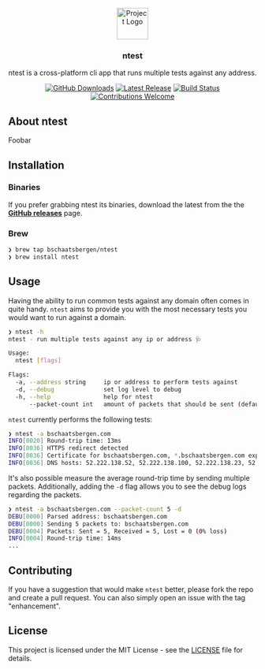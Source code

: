 <p align="center"><img src="https://twemoji.maxcdn.com/2/svg/1fa7a.svg" height="64" alt="Project Logo"></p>
<h3 align="center">ntest</h3>
<p align="center">ntest is a cross-platform cli app that runs multiple tests against any address.</p>
<p align="center">
    <a href="https://github.com/bschaatsbergen/ntest/releases"><img src="https://img.shields.io/github/downloads/bschaatsbergen/ntest/total.svg" alt="GitHub Downloads"></a>
    <a href="https://github.com/bschaatsbergen/ntest/releases/latest"><img src="https://img.shields.io/github/release/bschaatsbergen/ntest.svg" alt="Latest Release"></a>
    <a href="https://github.com/bschaatsbergen/ntest/actions/workflows/go-ci.yaml"><img src="https://img.shields.io/github/workflow/status/bschaatsbergen/ntest/Go" alt="Build Status"></a>
    <a href="https://github.com/bschaatsbergen/ntest/issues"><img src="https://img.shields.io/badge/contributions-welcome-ff69b4.svg" alt="Contributions Welcome"></a>
</p>

## About ntest

Foobar

## Installation

### Binaries

If you prefer grabbing ntest its binaries, download the latest from the the **[GitHub releases](https://github.com/bschaatsbergen/ntest/releases)** page.

### Brew

```sh
❯ brew tap bschaatsbergen/ntest
❯ brew install ntest
```

## Usage

Having the ability to run common tests against any domain often comes in quite handy. `ntest` aims to provide you with the most necessary tests you would want to run against a domain.

```sh
❯ ntest -h
ntest - run multiple tests against any ip or address 🩺

Usage:
  ntest [flags]

Flags:
  -a, --address string     ip or address to perform tests against
  -d, --debug              set log level to debug
  -h, --help               help for ntest
      --packet-count int   amount of packets that should be sent (default 1)
```

`ntest` currently performs the following tests:

```sh
❯ ntest -a bschaatsbergen.com
INFO[0020] Round-trip time: 13ms
INFO[0036] HTTPS redirect detected
INFO[0036] Certificate for bschaatsbergen.com, *.bschaatsbergen.com expires in 186 days
INFO[0036] DNS hosts: 52.222.138.52, 52.222.138.100, 52.222.138.23, 52.222.138.36
```

It's also possible measure the average round-trip time by sending multiple packets.
Additionally, adding the `-d` flag allows you to see the debug logs regarding the packets.

```sh
❯ ntest -a bschaatsbergen.com --packet-count 5 -d
DEBU[0000] Parsed address: bschaatsbergen.com
DEBU[0000] Sending 5 packets to: bschaatsbergen.com
DEBU[0004] Packets: Sent = 5, Received = 5, Lost = 0 (0% loss)
INFO[0004] Round-trip time: 14ms
...
```

## Contributing

If you have a suggestion that would make `ntest` better, please fork the repo and create a pull request. You can also simply open an issue with the tag "enhancement".

## License

This project is licensed under the MIT License - see the [LICENSE](LICENSE) file for details.
